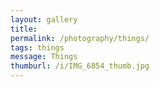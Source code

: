 ```yaml
---
layout: gallery
title: 
permalink: /photography/things/
tags: things
message: Things
thumburl: /i/IMG_6854_thumb.jpg
---
```



